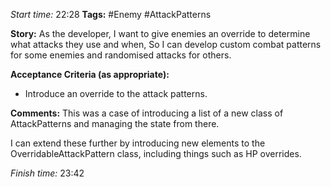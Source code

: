 
*Start time:* 22:28
**Tags:** #Enemy #AttackPatterns

**Story:** 
As the developer, I want to give enemies an override to determine what attacks they use and when,
So I can develop custom combat patterns for some enemies and randomised attacks for others.

**Acceptance Criteria (as appropriate):**
- Introduce an override to the attack patterns.

**Comments:** 
This was a case of introducing a list of a new class of AttackPatterns and managing the state from there.

I can extend these further by introducing new elements to the OverridableAttackPattern class, including things such as HP overrides.

*Finish time:* 23:42